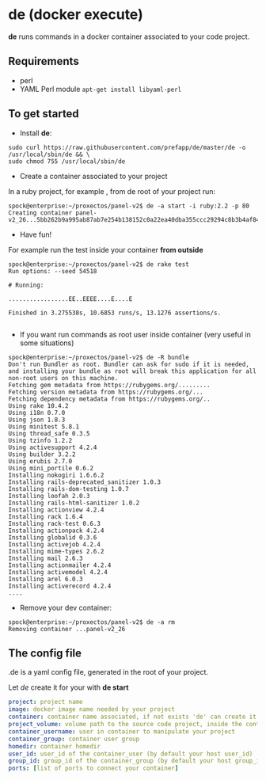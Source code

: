 de (docker execute) 
===================

**de** runs commands in a docker container associated to your code project.

Requirements
------------
- perl
- YAML Perl module
```apt-get install libyaml-perl```


To get started
---------------

- Install **de**:
```
sudo curl https://raw.githubusercontent.com/prefapp/de/master/de -o /usr/local/sbin/de && \ 
sudo chmod 755 /usr/local/sbin/de
```

- Create a container associated to your project

In a ruby project, for example , from de root of your project run:

```
spock@enterprise:~/proxectos/panel-v2$ de -a start -i ruby:2.2 -p 80 
Creating container panel-v2_26...5bb262b9a995ab87ab7e254b138152c0a22ea40dba355ccc29294c8b3b4af84f
```

- Have fun!

For example run the test inside your container __from outside__

```
spock@enterprise:~/proxectos/panel-v2$ de rake test
Run options: --seed 54518

# Running:

.................EE..EEEE....E....E

Finished in 3.275538s, 10.6853 runs/s, 13.1276 assertions/s.


```

- If you want run commands as root user inside container (very useful in some situations)
```
spock@enterprise:~/proxectos/panel-v2$ de -R bundle
Don't run Bundler as root. Bundler can ask for sudo if it is needed, and installing your bundle as root will break this application for all non-root users on this machine.
Fetching gem metadata from https://rubygems.org/.........
Fetching version metadata from https://rubygems.org/...
Fetching dependency metadata from https://rubygems.org/..
Using rake 10.4.2
Using i18n 0.7.0
Using json 1.8.3
Using minitest 5.8.1
Using thread_safe 0.3.5
Using tzinfo 1.2.2
Using activesupport 4.2.4
Using builder 3.2.2
Using erubis 2.7.0
Using mini_portile 0.6.2
Installing nokogiri 1.6.6.2
Installing rails-deprecated_sanitizer 1.0.3
Installing rails-dom-testing 1.0.7
Installing loofah 2.0.3
Installing rails-html-sanitizer 1.0.2
Installing actionview 4.2.4
Installing rack 1.6.4
Installing rack-test 0.6.3
Installing actionpack 4.2.4
Installing globalid 0.3.6
Installing activejob 4.2.4
Installing mime-types 2.6.2
Installing mail 2.6.3
Installing actionmailer 4.2.4
Installing activemodel 4.2.4
Installing arel 6.0.3
Installing activerecord 4.2.4
....
```

- Remove your dev container:
```
spock@enterprise:~/proxectos/panel-v2$ de -a rm 
Removing container ...panel-v2_26

```

The config file
-----------------

.de is a yaml config file, generated in the root of your project. 

Let *de* create it for your with **de start**

```yaml
project: project name
image: docker image name needed by your project
container: container name associated, if not exists 'de' can create it
project_volume: volume path to the source code project, inside the container, by default '/home/my_project'
container_username: user in container to manipulate your project
container_group: container user group
homedir: container homedir
user_id: user_id of the container_user (by default your host user_id)
group_id: group_id of the container_group (by default your host group_id)
ports: [list of ports to connect your container]
```

